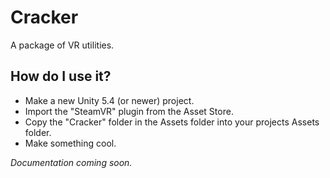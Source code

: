 # Cracker

A package of VR utilities.

## How do I use it?

* Make a new Unity 5.4 (or newer) project.
* Import the "SteamVR" plugin from the Asset Store.
* Copy the "Cracker" folder in the Assets folder into your projects Assets folder.
* Make something cool.

*Documentation coming soon.*
